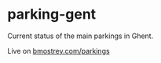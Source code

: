 <h1>parking-gent</h1>
<p>Current status of the main parkings in Ghent.</p>
<p>Live on <a target='_blank' href='http://bmostrey.com/parkings/'>bmostrey.com/parkings</a></p>
